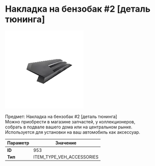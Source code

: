 # Накладка на бензобак #2 [деталь тюнинга]

![Item Image](../img/953.webp?raw=true)

Предмет: Накладка на бензобак #2 [деталь тюнинга]<br>Можно приобрести в магазине запчастей, у коллекционеров,<br>собрать в подвале вашего дома или на центральном рынке.<br>Используется для установки на ваш автомобиль как аксессуар.


| Параметр | Значение |
|----------|----------|
| **ID** | 953 |
| **Тип** | ITEM_TYPE_VEH_ACCESSORIES |

